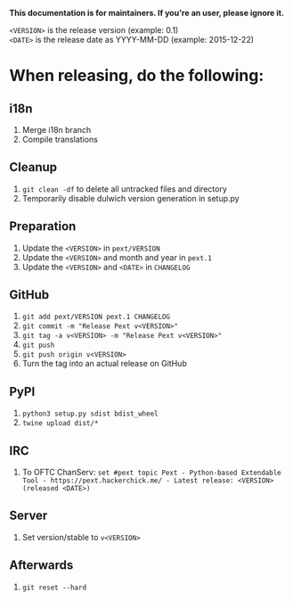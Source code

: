 **This documentation is for maintainers. If you're an user, please ignore it.**

``<VERSION>`` is the release version (example: 0.1)  
``<DATE>`` is the release date as YYYY-MM-DD (example: 2015-12-22)

# When releasing, do the following:
## i18n
1. Merge i18n branch
2. Compile translations

## Cleanup
1. ```git clean -df``` to delete all untracked files and directory
2. Temporarily disable dulwich version generation in setup.py

## Preparation
1. Update the ``<VERSION>`` in ``pext/VERSION``
2. Update the ``<VERSION>`` and month and year in ``pext.1``
3. Update the ``<VERSION>`` and ``<DATE>`` in ``CHANGELOG``

## GitHub
1. ```git add pext/VERSION pext.1 CHANGELOG```
2. ```git commit -m "Release Pext v<VERSION>"```
3. ```git tag -a v<VERSION> -m "Release Pext v<VERSION>"```
4. ```git push```
5. ```git push origin v<VERSION>```
6. Turn the tag into an actual release on GitHub

## PyPI
1. ```python3 setup.py sdist bdist_wheel```
2. ```twine upload dist/*```

## IRC
1. To OFTC ChanServ: ```set #pext topic Pext - Python-based Extendable Tool - https://pext.hackerchick.me/ - Latest release: <VERSION> (released <DATE>)```

## Server
1. Set version/stable to ```v<VERSION>```

## Afterwards
1. ```git reset --hard```

